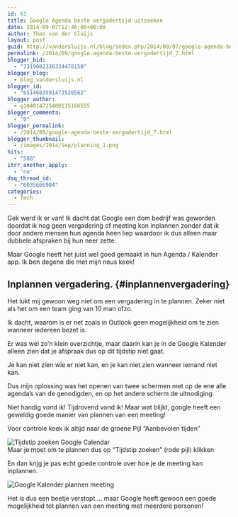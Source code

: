 ```yaml
---
id: 61
title: Google Agenda beste vergadertijd uitzoeken
date: 2014-09-07T12:46:00+00:00
author: Theo van der Sluijs
layout: post
guid: http://vandersluijs.nl/blog/index.php/2014/09/07/google-agenda-beste-vergadertijd_7/
permalink: /2014/09/google-agenda-beste-vergadertijd_7.html
blogger_bid:
  - "7319082336334478150"
blogger_blog:
  - blog.vandersluijs.nl
blogger_id:
  - "6514683591473528562"
blogger_author:
  - g104814725400115166555
blogger_comments:
  - "0"
blogger_permalink:
  - /2014/09/google-agenda-beste-vergadertijd_7.html
blogger_thumbnail:
  - /images/2014/Sep/planning_1.png
hits:
  - "588"
itrr_another_apply:
  - 'no'
dsq_thread_id:
  - "6035666904"
categories:
  - Tech
---
```

Gek werd ik er van! Ik dacht dat Google een dom bedrijf was geworden doordat ik nog geen vergadering of meeting kon inplannen zonder dat ik door andere mensen hun agenda heen liep waardoor ik dus alleen maar dubbele afspraken bij hun neer zette.

Maar Google heeft het juist wel goed gemaakt in hun Agenda / Kalender app. Ik ben degene die met mijn neus keek! 

## Inplannen vergadering. {#inplannenvergadering}

Het lukt mij gewoon weg niet om een vergadering in te plannen. Zeker niet als het om een team ging van 10 man ofzo.

Ik dacht, waarom is er net zoals in Outlook geen mogelijkheid om te zien wanneer iedereen bezet is.

Er was wel zo&#8217;n klein overzichtje, maar daarin kan je in de Google Kalender alleen zien dat je afspraak dus op dit tijdstip niet gaat.

Je kan niet zien wie er niet kan, en je kan niet zien wanneer iemand niet kan.

Dus mijn oplossing was het openen van twee schermen met op de ene alle agenda&#8217;s van de genodigden, en op het andere scherm de uitnodiging.

Niet handig vond ik! Tijdrovend vond ik! Maar wat blijkt, google heeft een geweldig goede manier van plannen van een meeting!

Voor controle keek ik altijd naar de groene Pijl &#8220;Aanbevolen tijden&#8221;

![Tijdstip zoeken Google Calendar](https://vandersluijs.resultants-e/2014/Sep/planning_1.png)  
Maar je moet om te plannen dus op &#8220;Tijdstip zoeken&#8221; (rode pijl) klikken

En dan krijg je pas echt goede controle over hoe je de meeting kan inplannen. 

![Google Kalender plannen meeting](https://vandersluijs.resultants-e/2014/Sep/planning_2.png)

Het is dus een beetje verstopt&#8230;. maar Google heeft gewoon een goede mogelijkheid tot plannen van een meeting met meerdere personen!